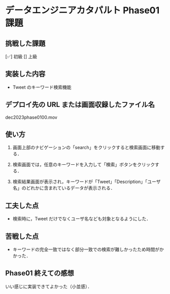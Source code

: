 # データエンジニアカタパルト Phase01 課題

## 挑戦した課題

[✅] 初級
[] 上級

## 実装した内容

-   Tweet のキーワード検索機能

## デプロイ先の URL または画面収録したファイル名

dec2023phase0100.mov

## 使い方

1. 画面上部のナビゲーションの「search」をクリックすると検索画面に移動する．

2. 検索画面では，任意のキーワードを入力して「検索」ボタンをクリックする．

3. 検索結果画面が表示され，キーワードが「Tweet」「Description」「ユーザ名」のどれかに含まれているデータが表示される．

## 工夫した点

-   検索時に，Tweet だけでなくユーザ名なども対象となるようにした．

## 苦戦した点

-   キーワードの完全一致ではなく部分一致での検索が難しかったため時間がかかった．

## Phase01 終えての感想

いい感じに実装できてよかった（小並感）．
